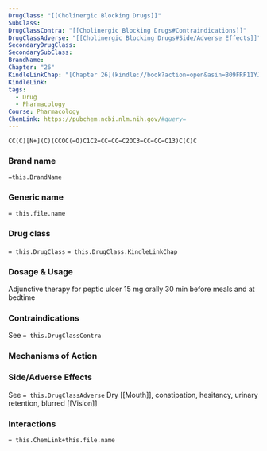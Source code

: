 ```yaml
---
DrugClass: "[[Cholinergic Blocking Drugs]]"
SubClass: 
DrugClassContra: "[[Cholinergic Blocking Drugs#Contraindications]]"
DrugClassAdverse: "[[Cholinergic Blocking Drugs#Side/Adverse Effects]]"
SecondaryDrugClass: 
SecondarySubClass: 
BrandName: 
Chapter: "26"
KindleLinkChap: "[Chapter 26](kindle://book?action=open&asin=B09FRF11YJ&location=13703)"
KindleLink: 
tags:
  - Drug
  - Pharmacology
Course: Pharmacology
ChemLink: https://pubchem.ncbi.nlm.nih.gov/#query=
---
```

```smiles
CC(C)[N+](C)(CCOC(=O)C1C2=CC=CC=C2OC3=CC=CC=C13)C(C)C
```

### Brand name
`=this.BrandName`

### Generic name
`= this.file.name`

### Drug class 
`= this.DrugClass`
	`= this.DrugClass.KindleLinkChap`

### Dosage & Usage
Adjunctive therapy for peptic ulcer
15 mg orally 30 min before meals and at bedtime

### Contraindications
See `= this.DrugClassContra`

### Mechanisms of Action

### Side/Adverse Effects
See `= this.DrugClassAdverse`
Dry [[Mouth]], constipation, hesitancy, urinary retention, blurred [[Vision]]

### Interactions

`= this.ChemLink+this.file.name`

 